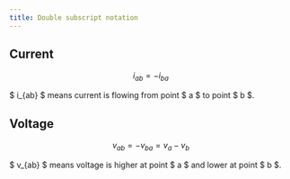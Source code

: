 ```yaml
---
title: Double subscript notation
---
```


## Current

```math
i_{ab} = - i_{ba}
```

$ i\_{ab} $ means current is flowing from point $ a $ to point $ b $.

## Voltage

```math
v_{ab} = -v_{ba} = v_a - v_b
```

$ v\_{ab} $ means voltage is higher at point $ a $ and lower at point $ b $.
